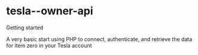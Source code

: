 # tesla--owner-api
Getting started

A very basic start using PHP to connect, authenticate, and retrieve the data for item zero in your Tesla account
